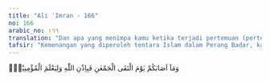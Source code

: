 ```yaml
---
title: "Ali 'Imran - 166"
no: 166
arabic_no: ١٦٦
translation: "Dan apa yang menimpa kamu ketika terjadi pertemuan (pertempuran) antara dua pasukan itu adalah dengan izin Allah, dan agar Allah menguji siapa orang (yang benar-benar) beriman."
tafsir: "Kemenangan yang diperoleh tentara Islam dalam Perang Badar, karena izin dan pertolongan Allah. Kekalahan itu pada lahirnya merupakan nasib buruk, dan sebaliknya kemenangan merupakan nasib baik bagi para syuhada serta pelajaran bagi Muslimin. Allah berfirman:\n\nKebajikan apa pun yang kamu peroleh, adalah dari sisi Allah, dan keburukan apa pun yang menimpamu, itu dari (kesalahan) dirimu sendiri. ¦. (an-Nisa/4:79).\n\nAdanya kemenangan dan kekalahan itu dalam permulaan peperangan baik bagi pasukan Muslimin maupun yang lain adalah suatu hal yang lumrah, tetapi pada akhirnya pasukan Muslimin yang akan menang. Yang demikian itu dimaksudkan antara lain, untuk menguji keteguhan iman dan ketabahan masing-masing agar orang-orang mukmin lebih tebal keimanannya sehingga dapat dibedakan dari umat yang lain."
---
```

وَمَآ اَصَابَكُمْ يَوْمَ الْتَقَى الْجَمْعٰنِ فَبِاِذْنِ اللّٰهِ وَلِيَعْلَمَ الْمُؤْمِنِيْنَۙ
